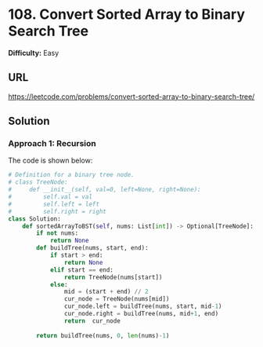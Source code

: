 # 108. Convert Sorted Array to Binary Search Tree

**Difficulty:** Easy

## URL

https://leetcode.com/problems/convert-sorted-array-to-binary-search-tree/

## Solution

### Approach 1: Recursion

The code is shown below:

```python
# Definition for a binary tree node.
# class TreeNode:
#     def __init__(self, val=0, left=None, right=None):
#         self.val = val
#         self.left = left
#         self.right = right
class Solution:
    def sortedArrayToBST(self, nums: List[int]) -> Optional[TreeNode]:
        if not nums:
            return None
        def buildTree(nums, start, end):
            if start > end:
                return None
            elif start == end:
                return TreeNode(nums[start])
            else:
                mid = (start + end) // 2
                cur_node = TreeNode(nums[mid])
                cur_node.left = buildTree(nums, start, mid-1)
                cur_node.right = buildTree(nums, mid+1, end)
                return  cur_node
            
        return buildTree(nums, 0, len(nums)-1)
```
